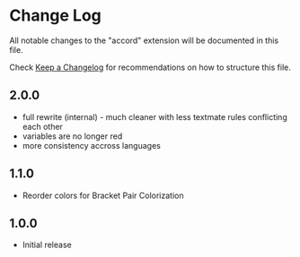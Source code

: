 # Change Log

All notable changes to the "accord" extension will be documented in this file.

Check [Keep a Changelog](http://keepachangelog.com/) for recommendations on how to structure this file.

## 2.0.0
- full rewrite (internal) - much cleaner with less textmate rules conflicting each other
- variables are no longer red
- more consistency accross languages

## 1.1.0

- Reorder colors for Bracket Pair Colorization

## 1.0.0

- Initial release
